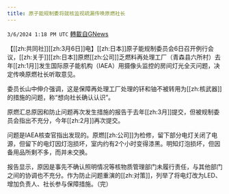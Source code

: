 ```yaml
---
title: 原子能规制委将就核监视疏漏传唤原燃社长
---
```

`3/6/2024 1:18 PM UTC` [轉載自GNews](https://gnews.org/articles/2370750)

【[[zh:共同社]][[zh:3月6日]]电】[[zh:日本]]原子能规制委员会6日召开例行会议，[[zh:关于]][[zh:日本]]原燃[[zh:公司]]乏燃料再处理工厂（青森县六所村）去年[[zh:1月]]发生国际原子能机构（IAEA）用摄像头监控的房间灯光全灭问题，决定传唤原燃社长听取意见。

委员长山中伸介强调，这是保障再处理工厂处理的钚和铀不被转用为[[zh:核武器]]的措施的问题，称“想向社长确认认识”。

原燃汇总原因和防止问题再次发生措施的报告于去年[[zh:3月]]提交，但被规制委员会指出不充分，今年[[zh:2月]]再次提交。

问题是IAEA核查官指出发现的。原燃[[zh:公司]]为检修，留下部分电灯关闭了电源，但留下的电灯因灯泡损坏，室内约有2个小时变得漆黑。明知灯泡损坏，但因备用品所剩不多，而并未交换。

报告显示，原因是事先不确认照明情况等核物质管理部门未履行责任，与其他部门之间的协调也不充分。作为防止问题重演的[[zh:对策]]，列举了将电灯改为LED、增加负责人、社长参与保障措施。（完）
